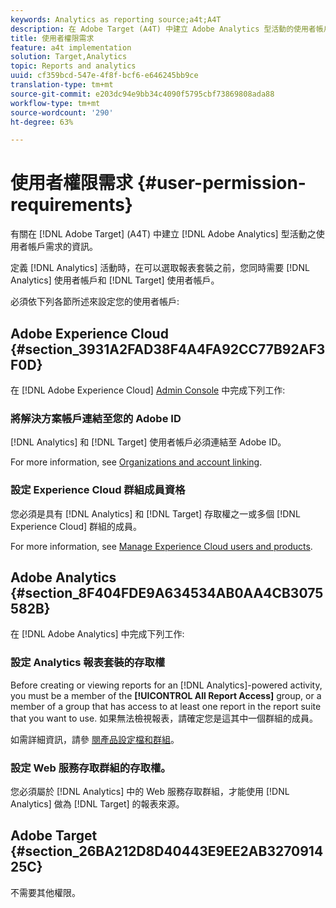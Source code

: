 ```yaml
---
keywords: Analytics as reporting source;a4t;A4T
description: 在 Adobe Target (A4T) 中建立 Adobe Analytics 型活動的使用者帳戶需求。
title: 使用者權限需求
feature: a4t implementation
solution: Target,Analytics
topic: Reports and analytics
uuid: cf359bcd-547e-4f8f-bcf6-e646245bb9ce
translation-type: tm+mt
source-git-commit: e203dc94e9bb34c4090f5795cbf73869808ada88
workflow-type: tm+mt
source-wordcount: '290'
ht-degree: 63%

---
```



# 使用者權限需求 {#user-permission-requirements}

有關在 [!DNL Adobe Target] (A4T) 中建立 [!DNL Adobe Analytics] 型活動之使用者帳戶需求的資訊。

定義 [!DNL Analytics] 活動時，在可以選取報表套裝之前，您同時需要 [!DNL Analytics] 使用者帳戶和 [!DNL Target] 使用者帳戶。

必須依下列各節所述來設定您的使用者帳戶:

## Adobe Experience Cloud {#section_3931A2FAD38F4A4FA92CC77B92AF3F0D}

在 [!DNL Adobe Experience Cloud] [Admin Console](https://adminconsole.adobe.com) 中完成下列工作:

### 將解決方案帳戶連結至您的 Adobe ID

[!DNL Analytics] 和 [!DNL Target] 使用者帳戶必須連結至 Adobe ID。

For more information, see [Organizations and account linking](https://docs.adobe.com/help/en/core-services/interface/manage-users-and-products/organizations.html).

### 設定 Experience Cloud 群組成員資格

您必須是具有 [!DNL Analytics] 和 [!DNL Target] 存取權之一或多個 [!DNL Experience Cloud] 群組的成員。

For more information, see [Manage Experience Cloud users and products](https://docs.adobe.com/content/help/en/core-services/interface/manage-users-and-products/admin-getting-started.html).

## Adobe Analytics {#section_8F404FDE9A634534AB0AA4CB3075582B}

在 [!DNL Adobe Analytics] 中完成下列工作:

### 設定 Analytics 報表套裝的存取權

Before creating or viewing reports for an [!DNL Analytics]-powered activity, you must be a member of the **[!UICONTROL All Report Access]** group, or a member of a group that has access to at least one report in the report suite that you want to use. 如果無法檢視報表，請確定您是這其中一個群組的成員。

如需詳細資訊，請參 [閱產品設定檔和群組](https://docs.adobe.com/content/help/en/core-services/interface/manage-users-and-products/admin-getting-started.html#section_AB50558124D541CF80A0D3D76D35A4BF)。

### 設定 Web 服務存取群組的存取權。

您必須屬於 [!DNL Analytics] 中的 Web 服務存取群組，才能使用 [!DNL Analytics] 做為 [!DNL Target] 的報表來源。

## Adobe Target {#section_26BA212D8D40443E9EE2AB327091425C}

不需要其他權限。
